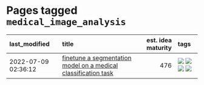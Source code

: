 # Pages tagged `medical_image_analysis`

|last_modified|title|est. idea maturity|tags
|:---|:---|---:|:---|
|2022-07-09 02:36:12|[finetune a segmentation model on a medical classification task](../finetune_a_segmentation_model_on_a_medical_classification_task.md)|476|[![](https://img.shields.io/badge/tag-experimental-869bd0)](../tags/experimental.md) [![](https://img.shields.io/badge/tag-image_processing-35d420)](../tags/image_processing.md) [![](https://img.shields.io/badge/tag-medical_image_analysis-32d44f)](../tags/medical_image_analysis.md) [![](https://img.shields.io/badge/tag-tooling-35b163)](../tags/tooling.md)|